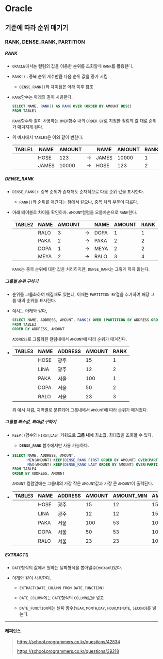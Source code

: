# Oracle

## 기준에 따라 순위 매기기

### RANK, DENSE_RANK, PARTITION

##### RANK

- `ORACLE`에서는 컬럼의 값을 이용한 순위를 조회할때 `RANK`를 활용한다.

- `RANK()` : 중복 순위 개수만큼 다움 순위 값을 증가 시킴
  
  - `DENSE_RANK()`와 차이점은 아래 이후 참조

- `RANK`함수는 아래와 같이 사용한다.
  
  ```sql
  SELECT NAME, RANK() AS RANK OVER (ORDER BY AMOUNT DESC)
  FROM TABLE1
  ```
  
  `RANK`함수와 같이 사용하는 `OVER`함수 내의 `ORDER BY`로 지정한 컬럼의 값 대로 순위가 매겨지게 된다.

- 위 예시에서 `TABLE1`은 이와 같이 변한다.
  
  | TABLE1 | NAME  | AMOUNT |     | NAME  | AMOUNT | RANK |
  | ------ | ----- | ------ | --- | ----- | ------ | ---- |
  |        | HOSE  | 123    | ->  | JAMES | 10000  | 1    |
  |        | JAMES | 10000  | ->  | HOSE  | 123    | 2    |

##### DENSE_RANK

- `DENSE_RANK()`: 중복 순위가 존재해도 순차적으로 다음 순위 값을 표시한다.
  
  - `RANK()`와 순위를 매긴다는 점에서 같으나, 중복 처리 부분이 다르다.

- 아래 테이블로 차이를 확인하자. `AMOUNT`컬럼을 오름차순으로 `RANK`한다.
  
  | TABLE2 | NAME | AMOUNT |     | NAME | AMOUNT | RANK | DENSE_RANK |
  | ------ | ---- | ------ | --- | ---- | ------ | ---- | ---------- |
  |        | RALO | 3      | ->  | DOPA | 1      | 1    | 1          |
  |        | PAKA | 2      | ->  | PAKA | 2      | 2    | 2          |
  |        | DOPA | 1      | ->  | MEYA | 2      | 2    | 2          |
  |        | MEYA | 2      | ->  | RALO | 3      | 4    | 3          |
  
  `RANK`는 중복 순위에 대한 값을 처리하지만, `DENSE_RANK`는 그렇게 하지 않는다.

##### 그룹별 순위 구하기

- 순위를 그룹화하여 매길때도 있는데, 이때는 `PARTITION BY`절을 추가하여 해당 그룹 내의 순위를 표시한다.

- 예시는 아래와 같다,
  
  ```sql
  SELECT NAME, ADDRESS, AMOUNT, RANK() OVER (PARTITION BY ADDRESS ORDER BY AMOUNT DESC)
  FROM TABLE3
  ORDER BY ADDRESS, AMOUNT 
  ```
  
  `ADDRESS`로 그룹화된 컬럼내에서 `AMOUNT`에 따라 순위가 매겨진다.

- | TABLE3 | NAME | ADDRESS | AMOUNT | RANK |
  | ------ | ---- | ------- | ------ | ---- |
  |        | HOSE | 광주      | 15     | 1    |
  |        | LINA | 광주      | 12     | 2    |
  |        | PAKA | 서울      | 100    | 1    |
  |        | DOPA | 서울      | 50     | 2    |
  |        | RALO | 서울      | 23     | 3    |
  
  위 예시 처럼, 지역별로 분류되어 그룹내에서 `AMOUNT`에 따라 순위가 매겨졌다.

##### 그룹별 최소값, 최대값 구하기

- `KEEP()`함수와 `FIRST`,`LAST` 키워드로 **그룹 내**에 최소값, 최대값을 조회할 수 있다.
  
  - **`DENSE_RANK`** 함수에서만 사용 가능하다.

- ```sql
  SELECT NAME, ADDRESS, AMOUNT, 
         MIN(AMOUNT) KEEP(DENSE_RANK FIRST ORDER BY AMOUNT) OVER(PARTITION BY ADDRESS) AMOUNT_MIN
         MAX(AMOUNT) KEEP(DENSE_RANK LAST ORDER BY AMOUNT) OVER(PARTITION BY ADDRESS) AMOUNT_MAX
  FROM TABLE4
  ORDER BY ADDRESS, AMOUNT
  ```
  
  `AMOUNT` 컬럼옆에는 그룹내의 가장 작은 `AMOUNT`값과 가장 큰 `AMOUNT`이 출력된다.

- | TABLE3 | NAME | ADDRESS | AMOUNT | AMOUNT_MIN | AMOUNT_MAX |
  | ------ | ---- | ------- | ------ | ---------- | ---------- |
  |        | HOSE | 광주      | 15     | 12         | 15         |
  |        | LINA | 광주      | 12     | 12         | 15         |
  |        | PAKA | 서울      | 100    | 53         | 100        |
  |        | DOPA | 서울      | 50     | 53         | 100        |
  |        | RALO | 서울      | 23     | 23         | 100        |

##### EXTRACT()

- `DATE`형식의 값에서 원하는 날짜형식을 뽑아낼수(extract)있다.

- 아래와 같이 사용한다.
  
  - `EXTRACT(DATE_COLUMN FROM DATE_FUNCTION)`
  
  - `DATE_COLUMN`에는 `DATE`형식의 `COLUMN`값을 넣고
  
  - `DATE_FUNCTION`에는 날짜 함수(`YEAR`, `MONTH`,`DAY`, `HOUR`,`MINUTE`, `SECOND`)를 넣는다.

--- 

#### 레퍼런스

> https://school.programmers.co.kr/questions/42834
> 
> https://school.programmers.co.kr/questions/39218
